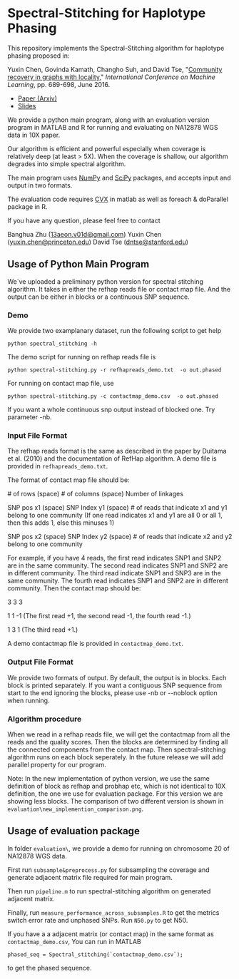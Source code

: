 # Spectral-Stitching for Haplotype Phasing

This repository implements the Spectral-Stitching algorithm for haplotype phasing proposed in:

Yuxin Chen, Govinda Kamath, Changho Suh, and David Tse,  "[Community recovery in graphs with locality](http://proceedings.mlr.press/v48/chena16.html)," *International Conference on Machine Learning*, pp. 689-698, June 2016.
* [Paper (Arxiv)](https://arxiv.org/abs/1602.03828)
* [Slides](http://www.princeton.edu/~yc5/slides/Locality_ICML_slides.pdf)  

We provide a python main program, along with an evaluation version program in MATLAB and R for running and evaluating on NA12878 WGS data in 10X paper.

Our algorithm is efficient and powerful especially when coverage is relatively deep (at least > 5X). When the coverage is shallow, our algorithm degrades into simple spectral algorithm. 


The main program uses [NumPy](http://www.numpy.org/) and [SciPy](https://www.scipy.org/) packages, and accepts input and output in two formats.

The evaluation code requires [CVX](http://cvxr.com/cvx/) in matlab  as well as foreach & doParallel package in R. 


If you have any question, please feel free to contact 

Banghua Zhu (13aeon.v01d@gmail.com)
Yuxin Chen (yuxin.chen@princeton.edu)
David Tse (dntse@stanford.edu)


## Usage of Python Main Program


We`ve uploaded a preliminary python version for spectral stitching algorithm. It takes in either the refhap reads file or contact map file. And the output can be either in blocks or a continuous SNP sequence.

### Demo

We provide two examplanary dataset, run the following script to get help
```
python spectral_stitching -h
```
The demo script for running on refhap reads file is 
```
python spectral-stitching.py -r refhapreads_demo.txt  -o out.phased
```

For running on contact map file, use
```
python spectral-stitching.py -c contactmap_demo.csv  -o out.phased
```

If you want a whole continuous snp output instead of blocked one. Try parameter -nb.



### Input File Format 


The refhap reads format is the same as described in the paper by Duitama et al. (2010) and the documentation of RefHap algorithm. A demo file is provided in `refhapreads_demo.txt`.

The format of contact map file should be:

\# of rows (space) \# of columns (space) Number of linkages

SNP pos x1 (space) SNP Index y1 (space) \# of reads that indicate x1 and y1 belong to one community (If one read indicates x1 and y1 are all 0 or all 1, then this adds 1, else this minuses 1)

SNP pos x2 (space) SNP Index y2 (space) \# of reads that indicate x2 and y2 belong to one community

For example, if you have 4 reads, the first read indicates SNP1 and SNP2 are in the same community. The second read indicates SNP1 and SNP2 are in different community. The third read indicate SNP1 and SNP3 are in the same community. The fourth read indicates SNP1 and SNP2 are in different community. Then the contact map should be:

3 3 3

1 1 -1     (The first read +1, the second read -1, the fourth read -1.)

1 3 1      (The third read +1.)

A demo contactmap file is provided in `contactmap_demo.txt`.


### Output File Format

We provide two formats of output. By default, the output is in blocks. Each block is printed separately. If you want a contiguous SNP sequence from start to the end ignoring the blocks, please use -nb or --noblock option when running.

### Algorithm procedure

When we read in a refhap reads file, we will get the contactmap from all the reads and the quality scores. Then the blocks are determined by finding all the connected components from the contact map. Then spectral-stitching algorithm runs on each block seperately. In the future release we will add parallel property for our program.


Note: In the new implementation of python version, we use the same definition of block as refhap and probhap etc, which is not identical to 10X definition, the one we use for evaluation package. For this version we are showing less blocks. The comparison of two different version is shown in `evaluation\new_implemention_comparison.png`.


## Usage of evaluation package

In folder `evaluation\`, we provide a demo for running on chromosome 20 of NA12878 WGS data.

First run `subsample&preprocess.py` for subsampling the coverage and generate adjacent matrix file required for main program.

Then run `pipeline.m` to run spectral-stitching algorithm on generated adjacent matrix. 

Finally, run `measure_performance_across_subsamples.R` to get the metrics switch error rate and unphased SNPs. Run `N50.py` to get N50.

If you have a a adjacent matrix (or contact map) in the same format as `contactmap_demo.csv`, You can run in MATLAB

```
phased_seq = Spectral_stitching(`contactmap_demo.csv`);
```

to get the phased sequence.







